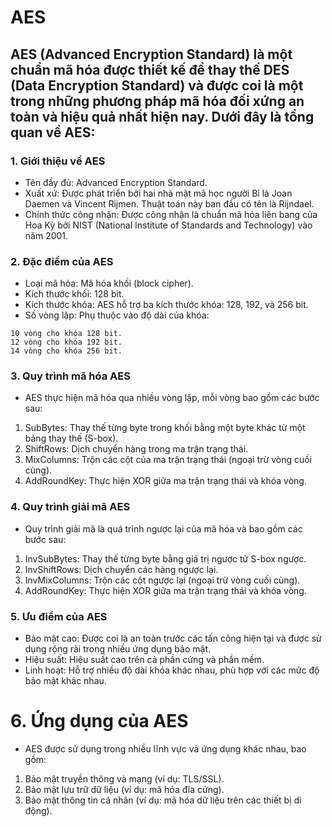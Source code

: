 # AES

## AES (Advanced Encryption Standard) là một chuẩn mã hóa được thiết kế để thay thế DES (Data Encryption Standard) và được coi là một trong những phương pháp mã hóa đối xứng an toàn và hiệu quả nhất hiện nay. Dưới đây là tổng quan về AES:

### 1. Giới thiệu về AES
+ Tên đầy đủ: Advanced Encryption Standard.
+ Xuất xứ: Được phát triển bởi hai nhà mật mã học người Bỉ là Joan Daemen và Vincent Rijmen. Thuật toán này ban đầu có tên là Rijndael.
+ Chính thức công nhận: Được công nhận là chuẩn mã hóa liên bang của Hoa Kỳ bởi NIST (National Institute of Standards and Technology) vào năm 2001.

### 2. Đặc điểm của AES
+ Loại mã hóa: Mã hóa khối (block cipher).
+ Kích thước khối: 128 bit.
+ Kích thước khóa: AES hỗ trợ ba kích thước khóa: 128, 192, và 256 bit.
+ Số vòng lặp: Phụ thuộc vào độ dài của khóa:
```
10 vòng cho khóa 128 bit.
12 vòng cho khóa 192 bit.
14 vòng cho khóa 256 bit.
```
### 3. Quy trình mã hóa AES
+ AES thực hiện mã hóa qua nhiều vòng lặp, mỗi vòng bao gồm các bước sau:

1. SubBytes: Thay thế từng byte trong khối bằng một byte khác từ một bảng thay thế (S-box).
2. ShiftRows: Dịch chuyển hàng trong ma trận trạng thái.
3. MixColumns: Trộn các cột của ma trận trạng thái (ngoại trừ vòng cuối cùng).
4. AddRoundKey: Thực hiện XOR giữa ma trận trạng thái và khóa vòng.
### 4. Quy trình giải mã AES
+ Quy trình giải mã là quá trình ngược lại của mã hóa và bao gồm các bước sau:

1. InvSubBytes: Thay thế từng byte bằng giá trị ngược từ S-box ngược.
2. InvShiftRows: Dịch chuyển các hàng ngược lại.
3. InvMixColumns: Trộn các cột ngược lại (ngoại trừ vòng cuối cùng).
4. AddRoundKey: Thực hiện XOR giữa ma trận trạng thái và khóa vòng.
### 5. Ưu điểm của AES
+ Bảo mật cao: Được coi là an toàn trước các tấn công hiện tại và được sử dụng rộng rãi trong nhiều ứng dụng bảo mật.
+ Hiệu suất: Hiệu suất cao trên cả phần cứng và phần mềm.
+ Linh hoạt: Hỗ trợ nhiều độ dài khóa khác nhau, phù hợp với các mức độ bảo mật khác nhau.
# 6. Ứng dụng của AES
+ AES được sử dụng trong nhiều lĩnh vực và ứng dụng khác nhau, bao gồm:
1. Bảo mật truyền thông và mạng (ví dụ: TLS/SSL).
2. Bảo mật lưu trữ dữ liệu (ví dụ: mã hóa đĩa cứng).
3. Bảo mật thông tin cá nhân (ví dụ: mã hóa dữ liệu trên các thiết bị di động).

